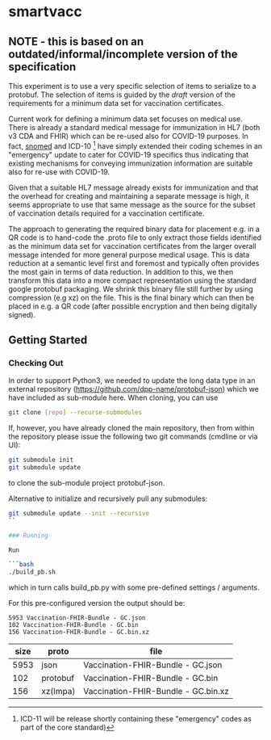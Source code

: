 # smartvacc

## NOTE - this is based on an outdated/informal/incomplete version of the specification

This experiment is to use a very specific selection of items to serialize to a protobuf.
The selection of items is guided by the *draft* version of the requirements for a minimum data 
set for vaccination certificates.

Current work for defining a minimum data set focuses on medical use. There is already a standard
medical message for immunization in HL7 (both v3 CDA and FHIR) which can be re-used also for 
COVID-19 purposes. In fact, [snomed](https://www.snomed.org/) and ICD-10 [^1] have simply extended their coding schemes in an 
"emergency" update to cater for COVID-19 specifics thus indicating that existing mechanisms 
for conveying immunization information are suitable also for re-use with COVID-19.

Given that a suitable HL7 message already exists for immunization and that the overhead for 
creating and maintaining a separate message is high, it seems appropriate to use that same 
message as the source for the subset of vaccination details required for a vaccination certificate.

The approach to generating the required binary data for placement e.g. in a QR code is to 
hand-code the .proto file to only extract those fields identified as the minimum data set for 
vaccination certificates from the larger overall message intended for more general purpose medical 
usage. This is data reduction at a semantic level first and foremost and typically often provides 
the most gain in terms of data reduction. In addition to this, we then transform this data into a 
more compact representation using the standard google protobuf packaging. We shrink this binary 
file still further by using compression (e.g xz) on the file. This is the final binary which can 
then be placed in e.g. a QR code (after possible encryption and then being digitally signed).

## Getting Started

### Checking Out

In order to support Python3, we needed to update the long data type in an external repository
(https://github.com/dpp-name/protobuf-json) which we have included as sub-module here.
When cloning, you can use 

```bash
git clone [repo] --recurse-submodules
```

If, however, you have already cloned the main repository, then from within the repository please 
issue the following two git commands (cmdline or via UI):

```bash
git submodule init
git submodule update 
```

to clone the sub-module project protobuf-json.

Alternative to initialize and recursively pull any submodules:
```bash
git submodule update --init --recursive
``

### Running

Run 

```bash
./build_pb.sh
``` 
which in turn calls build_pb.py with some pre-defined settings / arguments.

For this pre-configured version the output should be:
```
5953 Vaccination-FHIR-Bundle - GC.json
102 Vaccination-FHIR-Bundle - GC.bin
156 Vaccination-FHIR-Bundle - GC.bin.xz
```


size | proto    | file 
-----|----------|-----------------------------
5953 | json     | Vaccination-FHIR-Bundle - GC.json
102  | protobuf | Vaccination-FHIR-Bundle - GC.bin
156  | xz(lmpa) |  Vaccination-FHIR-Bundle - GC.bin.xz


[^1]: ICD-11 will be release shortly containing these "emergency" codes as part of the core standard)
